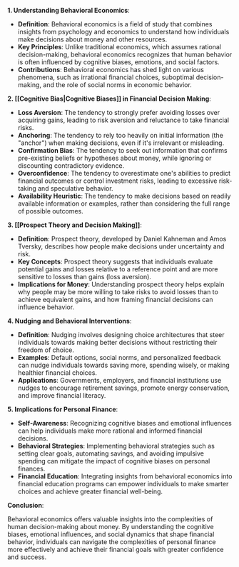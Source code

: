 

**1. Understanding Behavioral Economics**:

- **Definition**: Behavioral economics is a field of study that combines insights from psychology and economics to understand how individuals make decisions about money and other resources.
- **Key Principles**: Unlike traditional economics, which assumes rational decision-making, behavioral economics recognizes that human behavior is often influenced by cognitive biases, emotions, and social factors.
- **Contributions**: Behavioral economics has shed light on various phenomena, such as irrational financial choices, suboptimal decision-making, and the role of social norms in economic behavior.

**2. [[Cognitive Bias|Cognitive Biases]] in Financial Decision Making**:

- **Loss Aversion**: The tendency to strongly prefer avoiding losses over acquiring gains, leading to risk aversion and reluctance to take financial risks.
- **Anchoring**: The tendency to rely too heavily on initial information (the "anchor") when making decisions, even if it's irrelevant or misleading.
- **Confirmation Bias**: The tendency to seek out information that confirms pre-existing beliefs or hypotheses about money, while ignoring or discounting contradictory evidence.
- **Overconfidence**: The tendency to overestimate one's abilities to predict financial outcomes or control investment risks, leading to excessive risk-taking and speculative behavior.
- **Availability Heuristic**: The tendency to make decisions based on readily available information or examples, rather than considering the full range of possible outcomes.

**3. [[Prospect Theory and Decision Making]]**:

- **Definition**: Prospect theory, developed by Daniel Kahneman and Amos Tversky, describes how people make decisions under uncertainty and risk.
- **Key Concepts**: Prospect theory suggests that individuals evaluate potential gains and losses relative to a reference point and are more sensitive to losses than gains (loss aversion).
- **Implications for Money**: Understanding prospect theory helps explain why people may be more willing to take risks to avoid losses than to achieve equivalent gains, and how framing financial decisions can influence behavior.

**4. Nudging and Behavioral Interventions**:

- **Definition**: Nudging involves designing choice architectures that steer individuals towards making better decisions without restricting their freedom of choice.
- **Examples**: Default options, social norms, and personalized feedback can nudge individuals towards saving more, spending wisely, or making healthier financial choices.
- **Applications**: Governments, employers, and financial institutions use nudges to encourage retirement savings, promote energy conservation, and improve financial literacy.

**5. Implications for Personal Finance**:

- **Self-Awareness**: Recognizing cognitive biases and emotional influences can help individuals make more rational and informed financial decisions.
- **Behavioral Strategies**: Implementing behavioral strategies such as setting clear goals, automating savings, and avoiding impulsive spending can mitigate the impact of cognitive biases on personal finances.
- **Financial Education**: Integrating insights from behavioral economics into financial education programs can empower individuals to make smarter choices and achieve greater financial well-being.

**Conclusion**:

Behavioral economics offers valuable insights into the complexities of human decision-making about money. By understanding the cognitive biases, emotional influences, and social dynamics that shape financial behavior, individuals can navigate the complexities of personal finance more effectively and achieve their financial goals with greater confidence and success.